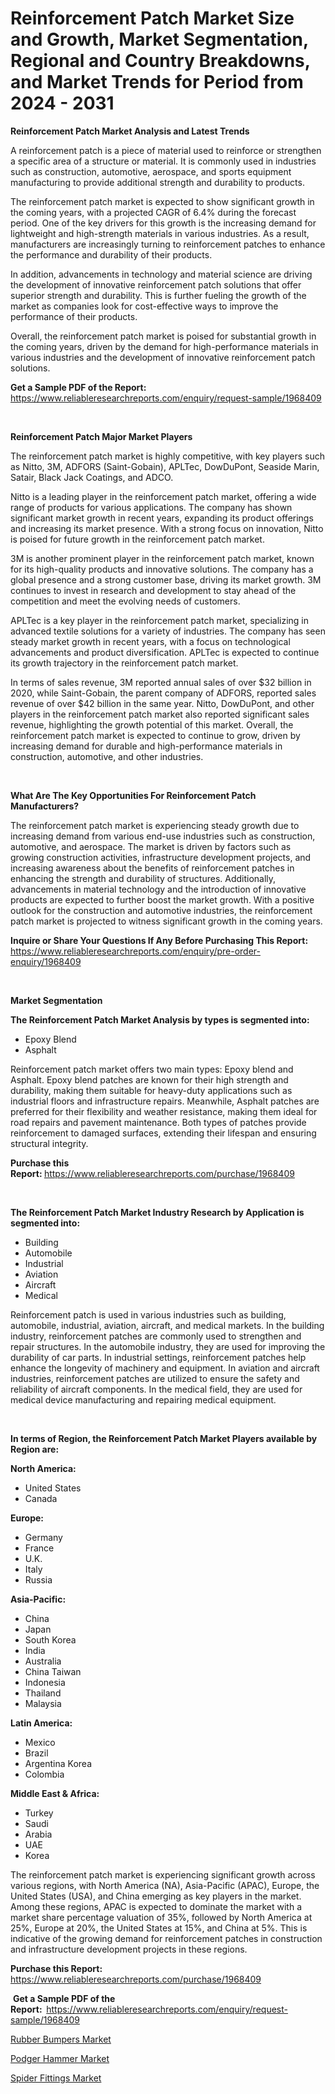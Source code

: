 <p><h1>Reinforcement Patch Market Size and Growth, Market Segmentation, Regional and Country Breakdowns, and Market Trends for Period from 2024 -  2031</h1></p><p><strong>Reinforcement Patch Market Analysis and Latest Trends</strong></p>
<p><p>A reinforcement patch is a piece of material used to reinforce or strengthen a specific area of a structure or material. It is commonly used in industries such as construction, automotive, aerospace, and sports equipment manufacturing to provide additional strength and durability to products.</p><p>The reinforcement patch market is expected to show significant growth in the coming years, with a projected CAGR of 6.4% during the forecast period. One of the key drivers for this growth is the increasing demand for lightweight and high-strength materials in various industries. As a result, manufacturers are increasingly turning to reinforcement patches to enhance the performance and durability of their products.</p><p>In addition, advancements in technology and material science are driving the development of innovative reinforcement patch solutions that offer superior strength and durability. This is further fueling the growth of the market as companies look for cost-effective ways to improve the performance of their products.</p><p>Overall, the reinforcement patch market is poised for substantial growth in the coming years, driven by the demand for high-performance materials in various industries and the development of innovative reinforcement patch solutions.</p></p>
<p><strong>Get a Sample PDF of the Report:&nbsp;</strong> <a href="https://www.reliableresearchreports.com/enquiry/request-sample/1968409">https://www.reliableresearchreports.com/enquiry/request-sample/1968409</a></p>
<p>&nbsp;</p>
<p><strong>Reinforcement Patch Major Market Players</strong></p>
<p><p>The reinforcement patch market is highly competitive, with key players such as Nitto, 3M, ADFORS (Saint-Gobain), APLTec, DowDuPont, Seaside Marin, Satair, Black Jack Coatings, and ADCO. </p><p>Nitto is a leading player in the reinforcement patch market, offering a wide range of products for various applications. The company has shown significant market growth in recent years, expanding its product offerings and increasing its market presence. With a strong focus on innovation, Nitto is poised for future growth in the reinforcement patch market.</p><p>3M is another prominent player in the reinforcement patch market, known for its high-quality products and innovative solutions. The company has a global presence and a strong customer base, driving its market growth. 3M continues to invest in research and development to stay ahead of the competition and meet the evolving needs of customers.</p><p>APLTec is a key player in the reinforcement patch market, specializing in advanced textile solutions for a variety of industries. The company has seen steady market growth in recent years, with a focus on technological advancements and product diversification. APLTec is expected to continue its growth trajectory in the reinforcement patch market.</p><p>In terms of sales revenue, 3M reported annual sales of over $32 billion in 2020, while Saint-Gobain, the parent company of ADFORS, reported sales revenue of over $42 billion in the same year. Nitto, DowDuPont, and other players in the reinforcement patch market also reported significant sales revenue, highlighting the growth potential of this market. Overall, the reinforcement patch market is expected to continue to grow, driven by increasing demand for durable and high-performance materials in construction, automotive, and other industries.</p></p>
<p>&nbsp;</p>
<p><strong>What Are The Key Opportunities For Reinforcement Patch Manufacturers?</strong></p>
<p><p>The reinforcement patch market is experiencing steady growth due to increasing demand from various end-use industries such as construction, automotive, and aerospace. The market is driven by factors such as growing construction activities, infrastructure development projects, and increasing awareness about the benefits of reinforcement patches in enhancing the strength and durability of structures. Additionally, advancements in material technology and the introduction of innovative products are expected to further boost the market growth. With a positive outlook for the construction and automotive industries, the reinforcement patch market is projected to witness significant growth in the coming years.</p></p>
<p><strong>Inquire or Share Your Questions If Any Before Purchasing This Report:</strong> <a href="https://www.reliableresearchreports.com/enquiry/pre-order-enquiry/1968409">https://www.reliableresearchreports.com/enquiry/pre-order-enquiry/1968409</a></p>
<p>&nbsp;</p>
<p><strong>Market Segmentation</strong></p>
<p><strong>The Reinforcement Patch Market Analysis by types is segmented into:</strong></p>
<p><ul><li>Epoxy Blend</li><li>Asphalt</li></ul></p>
<p><p>Reinforcement patch market offers two main types: Epoxy blend and Asphalt. Epoxy blend patches are known for their high strength and durability, making them suitable for heavy-duty applications such as industrial floors and infrastructure repairs. Meanwhile, Asphalt patches are preferred for their flexibility and weather resistance, making them ideal for road repairs and pavement maintenance. Both types of patches provide reinforcement to damaged surfaces, extending their lifespan and ensuring structural integrity.</p></p>
<p><strong>Purchase this Report:&nbsp;</strong><a href="https://www.reliableresearchreports.com/purchase/1968409">https://www.reliableresearchreports.com/purchase/1968409</a></p>
<p>&nbsp;</p>
<p><strong>The Reinforcement Patch Market Industry Research by Application is segmented into:</strong></p>
<p><ul><li>Building</li><li>Automobile</li><li>Industrial</li><li>Aviation</li><li>Aircraft</li><li>Medical</li></ul></p>
<p><p>Reinforcement patch is used in various industries such as building, automobile, industrial, aviation, aircraft, and medical markets. In the building industry, reinforcement patches are commonly used to strengthen and repair structures. In the automobile industry, they are used for improving the durability of car parts. In industrial settings, reinforcement patches help enhance the longevity of machinery and equipment. In aviation and aircraft industries, reinforcement patches are utilized to ensure the safety and reliability of aircraft components. In the medical field, they are used for medical device manufacturing and repairing medical equipment.</p></p>
<p>&nbsp;</p>
<p><strong>In terms of Region, the Reinforcement Patch Market Players available by Region are:</strong></p>
<p>
    <p> <strong> North America: </strong>
        <ul>
            <li>United States</li>
            <li>Canada</li>
        </ul>
        </p> 
    <p> <strong> Europe: </strong>
        <ul>
            <li>Germany</li>
            <li>France</li>
            <li>U.K.</li>
            <li>Italy</li>
            <li>Russia</li>
        </ul>
        </p> 
    <p> <strong> Asia-Pacific: </strong>
        <ul>
            <li>China</li>
            <li>Japan</li>
            <li>South Korea</li>
            <li>India</li>
            <li>Australia</li>
            <li>China Taiwan</li>
            <li>Indonesia</li>
            <li>Thailand</li>
            <li>Malaysia</li>
        </ul>
        </p> 
    <p> <strong> Latin America: </strong>
        <ul>
            <li>Mexico</li>
            <li>Brazil</li>
            <li>Argentina Korea</li>
            <li>Colombia</li>
        </ul>
        </p> 
    <p> <strong> Middle East & Africa: </strong>
        <ul>
            <li>Turkey</li>
            <li>Saudi</li>
            <li>Arabia</li>
            <li>UAE</li>
            <li>Korea</li>
        </ul>
    </p>
    </p>
<p><p>The reinforcement patch market is experiencing significant growth across various regions, with North America (NA), Asia-Pacific (APAC), Europe, the United States (USA), and China emerging as key players in the market. Among these regions, APAC is expected to dominate the market with a market share percentage valuation of 35%, followed by North America at 25%, Europe at 20%, the United States at 15%, and China at 5%. This is indicative of the growing demand for reinforcement patches in construction and infrastructure development projects in these regions.</p></p>
<p><strong>Purchase this Report: </strong><a href="https://www.reliableresearchreports.com/purchase/1968409">https://www.reliableresearchreports.com/purchase/1968409</a></p>
<p>&nbsp;<strong>Get a Sample PDF of the Report:&nbsp;&nbsp;</strong><a href="https://www.reliableresearchreports.com/enquiry/request-sample/1968409">https://www.reliableresearchreports.com/enquiry/request-sample/1968409</a></p>
<p><strong></strong></p>
<p><p><a href="https://view.publitas.com/reportprime-1/rubber-bumpers-market-size-and-examines-its-market-scope-with-a-primary-focus-on-growth-opportunities-and-forecasted-trends-spanning-from-2023-to-2030/">Rubber Bumpers Market</a></p><p><a href="https://view.publitas.com/reportprime-1/podger-hammer-market-centers-on-aspects-such-as-market-growth-market-share-market-opportunity-and-projected-forecasts-spanning-from-2023-to-2030/">Podger Hammer Market</a></p><p><a href="https://view.publitas.com/reportprime-1/spider-fittings-market-provides-a-comprehensive-analysis-including-a-macro-overview-of-the-market-as-well-as-micro-details-such-as-market-size-and-competitive-landscape/">Spider Fittings Market</a></p></p>